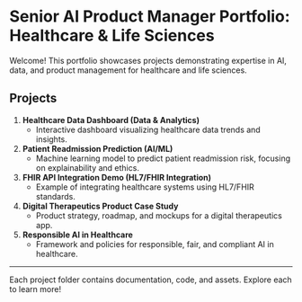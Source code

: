# Senior AI Product Manager Portfolio: Healthcare & Life Sciences

Welcome! This portfolio showcases projects demonstrating expertise in AI, data, and product management for healthcare and life sciences.

## Projects

1. **Healthcare Data Dashboard (Data & Analytics)**
   - Interactive dashboard visualizing healthcare data trends and insights.
2. **Patient Readmission Prediction (AI/ML)**
   - Machine learning model to predict patient readmission risk, focusing on explainability and ethics.
3. **FHIR API Integration Demo (HL7/FHIR Integration)**
   - Example of integrating healthcare systems using HL7/FHIR standards.
4. **Digital Therapeutics Product Case Study**
   - Product strategy, roadmap, and mockups for a digital therapeutics app.
5. **Responsible AI in Healthcare**
   - Framework and policies for responsible, fair, and compliant AI in healthcare.

---

Each project folder contains documentation, code, and assets. Explore each to learn more! 